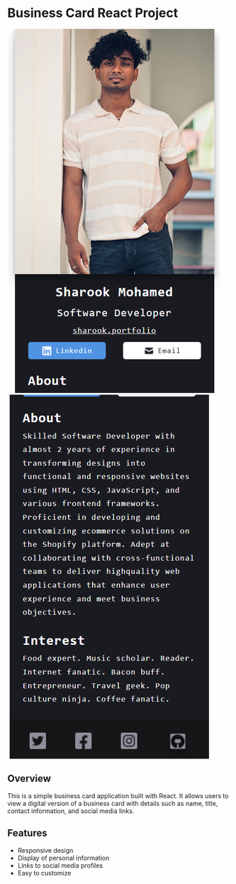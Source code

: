 # Business Card React Project


![Business Card Preview](https://github.com/SharookMohamed/business-Card--using-react/blob/master/assets/card-img1.png?raw=true)
![Business Card Preview](https://github.com/SharookMohamed/business-Card--using-react/blob/master/assets/card-img2.png?raw=true)

## Overview

This is a simple business card application built with React. It allows users to view a digital version of a business card with details such as name, title, contact information, and social media links.

## Features

- Responsive design
- Display of personal information
- Links to social media profiles
- Easy to customize

